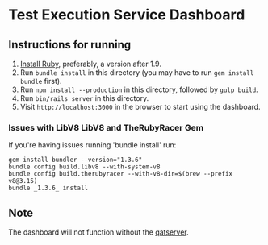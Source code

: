 # Test Execution Service Dashboard

## Instructions for running
1. [Install Ruby](https://www.ruby-lang.org/en/documentation/installation/), preferably, a version after 1.9.
1. Run `bundle install` in this directory (you may have to run `gem install bundle` first).
1. Run `npm install --production` in this directory, followed by `gulp build`.
1. Run `bin/rails server` in this directory.
1. Visit `http://localhost:3000` in the browser to start using the dashboard.

### Issues with LibV8 LibV8 and TheRubyRacer Gem

If you're having issues running 'bundle install' run:

```shell
gem install bundler --version="1.3.6"
bundle config build.libv8 --with-system-v8
bundle config build.therubyracer --with-v8-dir=$(brew --prefix v8@3.15)
bundle _1.3.6_ install
```

## Note
The dashboard will not function without the [qatserver](../qatserver/README.md).
